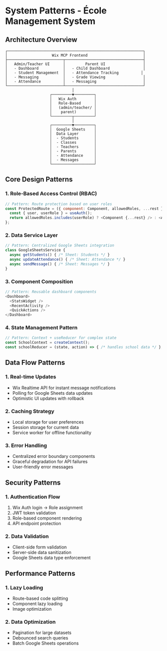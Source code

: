 # System Patterns - École Management System

## Architecture Overview
```
┌─────────────────────────────────────────────────────────────┐
│                    Wix MCP Frontend                         │
├─────────────────────────┬───────────────────────────────────┤
│   Admin/Teacher UI      │         Parent UI                 │
│   - Dashboard           │   - Child Dashboard               │
│   - Student Management  │   - Attendance Tracking          │
│   - Messaging           │   - Grade Viewing                 │
│   - Attendance          │   - Messaging                     │
└─────────────────────────┴───────────────────────────────────┘
                              │
                    ┌─────────▼─────────┐
                    │   Wix Auth        │
                    │   Role-Based      │
                    │   (admin/teacher/ │
                    │    parent)        │
                    └─────────┬─────────┘
                              │
                    ┌─────────▼─────────┐
                    │  Google Sheets    │
                    │  Data Layer       │
                    │  - Students       │
                    │  - Classes        │
                    │  - Teachers       │
                    │  - Parents        │
                    │  - Attendance     │
                    │  - Messages       │
                    └───────────────────┘
```

## Core Design Patterns

### 1. Role-Based Access Control (RBAC)
```javascript
// Pattern: Route protection based on user roles
const ProtectedRoute = ({ component: Component, allowedRoles, ...rest }) => {
  const { user, userRole } = useAuth();
  return allowedRoles.includes(userRole) ? <Component {...rest} /> : <AccessDenied />;
};
```

### 2. Data Service Layer
```javascript
// Pattern: Centralized Google Sheets integration
class GoogleSheetsService {
  async getStudents() { /* Sheet: Students */ }
  async updateAttendance() { /* Sheet: Attendance */ }
  async sendMessage() { /* Sheet: Messages */ }
}
```

### 3. Component Composition
```javascript
// Pattern: Reusable dashboard components
<Dashboard>
  <StatsWidget />
  <RecentActivity />
  <QuickActions />
</Dashboard>
```

### 4. State Management Pattern
```javascript
// Pattern: Context + useReducer for complex state
const SchoolContext = createContext();
const schoolReducer = (state, action) => { /* handles school data */ };
```

## Data Flow Patterns

### 1. Real-time Updates
- Wix Realtime API for instant message notifications
- Polling for Google Sheets data updates
- Optimistic UI updates with rollback

### 2. Caching Strategy
- Local storage for user preferences
- Session storage for current data
- Service worker for offline functionality

### 3. Error Handling
- Centralized error boundary components
- Graceful degradation for API failures
- User-friendly error messages

## Security Patterns

### 1. Authentication Flow
1. Wix Auth login → Role assignment
2. JWT token validation
3. Role-based component rendering
4. API endpoint protection

### 2. Data Validation
- Client-side form validation
- Server-side data sanitization
- Google Sheets data type enforcement

## Performance Patterns

### 1. Lazy Loading
- Route-based code splitting
- Component lazy loading
- Image optimization

### 2. Data Optimization
- Pagination for large datasets
- Debounced search queries
- Batch Google Sheets operations 